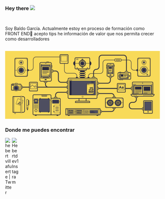 ### Hey there <img src="https://media.giphy.com/media/hvRJCLFzcasrR4ia7z/giphy.gif" width="30px">




<br />

Soy Baldo García. Actualmente estoy en proceso de formación como FRONT END🚀 acepto tips he información de valor que nos permita crecer como desarrolladores
<br />
<br />

<img  src="https://raw.githubusercontent.com/hebertdev/hebertdev/master/img/javascript.gif" />

### Donde me puedes encontrar

<a href="https://twitter.com/@lokitoabrewww">
  <img align="left" alt="hebert villafuerte | Twitter" width="22px" src="https://cdn.jsdelivr.net/npm/simple-icons@v3/icons/twitter.svg" />
</a>


<a href="https://www.instagram.com/baldogarcia_/">
  <img align="left" alt="Hebertdev1 Instagram" width="22px" src="https://cdn.jsdelivr.net/npm/simple-icons@v3/icons/instagram.svg" />
</a>

